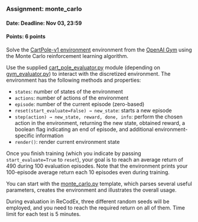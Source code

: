 ### Assignment: monte_carlo
#### Date: Deadline: Nov 03, 23:59
#### Points: 6 points

Solve the [CartPole-v1 environment](https://gym.openai.com/envs/CartPole-v1)
environment from the [OpenAI Gym](https://gym.openai.com/) using the Monte Carlo
reinforcement learning algorithm.

Use the supplied [cart_pole_evaluator.py](https://github.com/ufal/npfl122/tree/master/labs/02/cart_pole_evaluator.py)
module (depending on [gym_evaluator.py](https://github.com/ufal/npfl122/tree/master/labs/02/gym_evaluator.py))
to interact with the discretized environment. The environment has the
following methods and properties:
- `states`: number of states of the environment
- `actions`: number of actions of the environment
- `episode`: number of the current episode (zero-based)
- `reset(start_evaluate=False) → new_state`: starts a new episode
- `step(action) → new_state, reward, done, info`: perform the chosen action
  in the environment, returning the new state, obtained reward, a boolean
  flag indicating an end of episode, and additional environment-specific
  information
- `render()`: render current environment state

Once you finish training (which you indicate by passing `start_evaluate=True`
to `reset`), your goal is to reach an average return of 490 during 100
evaluation episodes. Note that the environment prints your 100-episode
average return each 10 episodes even during training.

You can start with the [monte_carlo.py](https://github.com/ufal/npfl122/tree/master/labs/02/monte_carlo.py)
template, which parses several useful parameters, creates the environment
and illustrates the overall usage.

During evaluation in ReCodEx, three different random seeds will be employed, and
you need to reach the required return on all of them. Time limit for each test
is 5 minutes.
